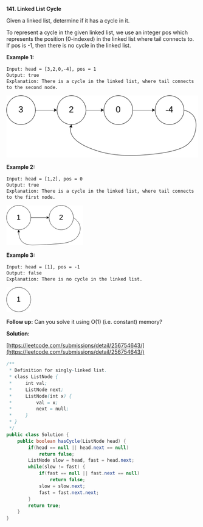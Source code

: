 **141. Linked List Cycle**

Given a linked list, determine if it has a cycle in it.

To represent a cycle in the given linked list, we use an integer pos which represents the position (0-indexed) in the linked list where tail connects to. If pos is -1, then there is no cycle in the linked list.


**Example 1:**
```
Input: head = [3,2,0,-4], pos = 1
Output: true
Explanation: There is a cycle in the linked list, where tail connects to the second node.
```
![circularlinkedlist](./png/circularlinkedlist.png) 

**Example 2:**
```
Input: head = [1,2], pos = 0
Output: true
Explanation: There is a cycle in the linked list, where tail connects to the first node.
```
![circularlinkedlist_test2](./png/circularlinkedlist_test2.png) 

**Example 3:**
```
Input: head = [1], pos = -1
Output: false
Explanation: There is no cycle in the linked list.
```
![circularlinkedlist_test3](./png/circularlinkedlist_test3.png) 

**Follow up:**
Can you solve it using O(1) (i.e. constant) memory?

**Solution:**

[https://leetcode.com/submissions/detail/256754643/](https://leetcode.com/submissions/detail/256754643/)
```java
/**
 * Definition for singly-linked list.
 * class ListNode {
 *     int val;
 *     ListNode next;
 *     ListNode(int x) {
 *         val = x;
 *         next = null;
 *     }
 * }
 */
public class Solution {
    public boolean hasCycle(ListNode head) {
        if(head == null || head.next == null)
            return false;
        ListNode slow = head, fast = head.next;
        while(slow != fast) {
            if(fast == null || fast.next == null)
                return false;
            slow = slow.next;
            fast = fast.next.next;
        }
        return true;
    }
}
```